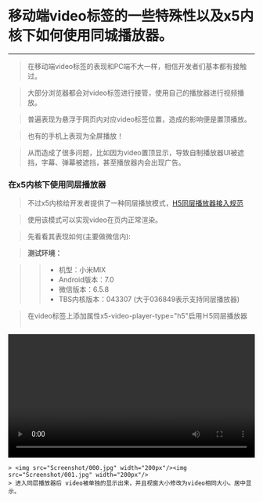 # 移动端video标签的一些特殊性以及x5内核下如何使用同城播放器。
***
> 在移动端video标签的表现和PC端不大一样，相信开发者们基本都有接触过。

> 大部分浏览器都会对video标签进行接管，使用自己的播放器进行视频播放。

> 普遍表现为悬浮于网页内对应video标签位置，造成的影响便是置顶播放。

> 也有的手机上表现为全屏播放！

> 从而造成了很多问题，比如因为video置顶显示，导致自制播放器UI被遮挡，字幕、弹幕被遮挡，甚至播放器内会出现广告。

### 在x5内核下使用同层播放器

> 不过x5内核给开发者提供了一种同层播放模式，[H5同层播放器接入规范](https://x5.tencent.com/tbs/guide/video.html)

> 使用该模式可以实现video在页内正常渲染。

> 先看看其表现如何(主要做微信内):

> **测试环境：**

>>* 机型：小米MIX
>>* Android版本：7.0
>>* 微信版本：6.5.8
>>* TBS内核版本：043307 (大于036849表示支持同层播放器)

> 在video标签上添加属性x5-video-player-type="h5"启用Ｈ5同层播放器
>```
<style type="text/css">
	video {
		width: 100%;
		background-color: #ddd;
	}
</style>
<video controls="controls" src="video/advideo.mp4" x5-video-player-type="h5" ></video>
```
> <img src="Screenshot/000.jpg" width="200px"/><img src="Screenshot/001.jpg" width="200px"/>
> 进入同层播放器后 video被单独的显示出来，并且视窗大小修改为video相同大小。居中显示。
































